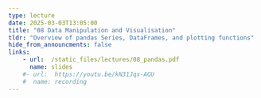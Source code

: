 ```yaml
---
type: lecture
date: 2025-03-03T13:05:00
title: "08 Data Manipulation and Visualisation" 
tldr: "Overview of pandas Series, DataFrames, and plotting functions"
hide_from_announcments: false
links: 
    - url:  /static_files/lectures/08_pandas.pdf
      name: slides
    #- url:  https://youtu.be/kN31Jqx-AGU
    #  name: recording
---
```

